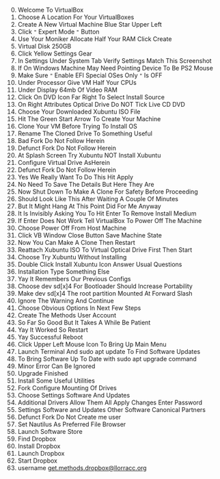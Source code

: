 0. Welcome To VirtualBox 
0. Choose A Location For Your VirtualBoxes  
0. Create A New Virtual Machine Blue Star Upper Left 
0. Click `"` Expert Mode `"` Button 
0. Use Your Moniker Allocate Half Your RAM Click Create 
0. Virtual Disk 250GB 
0. Click Yellow Settings Gear 
0. In Settings Under System Tab Verify Settings Match This Screenshot 
0. If On Windows Machine May Need Pointing Device To Be PS2 Mouse 
0. Make Sure  `"` Enable EFI Special OSes Only `"`  Is OFF 
0. Under Processor Give VM Half Your CPUs 
0. Under Display 64mb Of Video RAM 
0. Click On DVD Icon Far Right To Select Install Source 
0. On Right Attributes Optical Drive Do NOT Tick Live CD DVD 
0. Choose Your Downloaded Xubuntu ISO File 
0. Hit The Green Start Arrow To Create Your Machine 
0. Clone Your VM Before Trying To Install OS 
0. Rename The Cloned Drive To Something Useful 
0. Bad Fork Do Not Follow Herein  
0. Defunct Fork Do Not Follow Herein  
0. At Splash Screen Try Xubuntu NOT Install Xubuntu 
0. Configure Virtual Drive AsHerein  
0. Defunct Fork Do Not Follow Herein  
0. Yes We Really Want To Do This Hit Apply 
0. No Need To Save The Details But Here They Are 
0. Now Shut Down To Make A Clone For Safety Before Proceeding 
0. Should Look Like This After Waiting A Couple Of Minutes 
0. But It Might Hang At This Point Did For Me Anyway 
0. It Is Invisibly Asking You To Hit Enter To Remove Install Medium 
0. If Enter Does Not Work Tell VirtualBox To Power Off The Machine 
0. Choose Power Off From Host Machine 
0. Click VB Window Close Button Save Machine State 
0. Now You Can Make A Clone Then Restart 
0. Reattach Xubuntu ISO To Virtual Optical Drive First Then Start 
0. Choose Try Xubuntu Without Installing 
0. Double Click Install Xubuntu Icon Answer Usual Questions 
0. Installation Type Something Else 
0. Yay It Remembers Our Previous Configs 
0. Choose dev sd[x]4 For Bootloader Should Increase Portability 
0. Make dev sd[x]4 The root partition Mounted At Forward Slash 
0. Ignore The Warning And Continue 
0. Choose Obvious Options In Next Few Steps 
0. Create The Methods User Account 
0. So Far So Good But It Takes A While Be Patient 
0. Yay It Worked So Restart 
0. Yay Successful Reboot 
0. Click Upper Left Mouse Icon To Bring Up Main Menu 
0. Launch Terminal And  sudo apt update  To Find Software Updates 
0. To Bring Software Up To Date with  sudo apt upgrade  command 
0. Minor Error Can Be Ignored 
0. Upgrade Finished 
0. Install Some Useful Utilities  
0.  Fork Configure Mounting Of Drives 
0. Choose Settings Software And Updates 
0. Additional Drivers Allow Them All Apply Changes Enter Password 
0. Settings Software and Updates Other Software Canonical Partners 
0. Defunct Fork Do Not Create me user 
0. Set Nautilus As Preferred File Browser 
0. Launch Software Store 
0. Find Dropbox 
0. Install Dropbox 
0. Launch Dropbox 
0. Start Dropbox 
0. username  get.methods.dropbox@llorracc.org 
